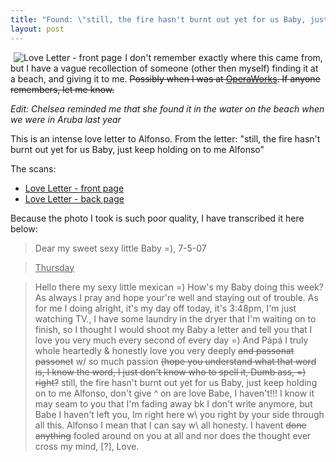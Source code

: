 ```yaml
---
title: "Found: \"still, the fire hasn't burnt out yet for us Baby, just keep holding on to me Alfonso\""
layout: post
---
```


<a title="Love Letter - front page" href="/uploads/2008/03/photo-0034.jpg"><img src="/uploads/2008/03/photo-0034.thumbnail.jpg" alt="Love Letter - front page" hspace="5" align="left" /></a>I don't remember exactly where this came from, but I have a vague recollection of someone (other then myself) finding it at a beach, and giving it to me. <span style="text-decoration: line-through;">Possibly when I was at [OperaWorks](http://www.operaworks.com/). If anyone remembers, let me know.</span>

*Edit: Chelsea reminded me that she found it in the water on the beach when we were in Aruba last year*

This is an intense love letter to Alfonso. From the letter: "still, the fire hasn't burnt out yet for us Baby, just keep holding on to me Alfonso"

The scans:

* [Love Letter - front page](/uploads/2008/03/photo-0034.jpg)
* [Love Letter - back page](/uploads/2008/03/photo-0035.jpg)

Because the photo I took is such poor quality, I have transcribed it here below:<span id="more-68"></span>
> Dear my sweet sexy little Baby =), 7-5-07

> <span style="text-decoration: underline;">Thursday</span>

> Hello there my sexy little mexican =) How's my Baby doing this week? As always I pray and hope your're well and staying out of trouble. As for me I doing alright, it's my day off today, it's 3:48pm, I'm just watching TV., I have some laundry in the dryer that I'm waiting on to finish, so I thought I would shoot my Baby a letter and tell you that I love you very much every second of every day =) And Pápá   I truly whole heartedly &amp; honestly love you very deeply <span style="text-decoration: line-through;">and passonat passonet</span> w/ so much passion <span style="text-decoration: line-through;">(hope you understand what that word is, I know the word, I just don't know who to spell it, Dumb ass, =) right?</span> still, the fire hasn't burnt out yet for us Baby, just keep holding on to me Alfonso, don't give ^ on are love Babe, I haven't!!! I know it may seam to you that I'm fading away bk I don't write anymore, but Babe I haven't left you, Im right here w\ you right by your side through all this. Alfonso I mean that I can say w\ all honesty. I havent <span style="text-decoration: line-through;">done anything</span> fooled around on you at all and nor does the thought ever cross my mind, [?], Love.
